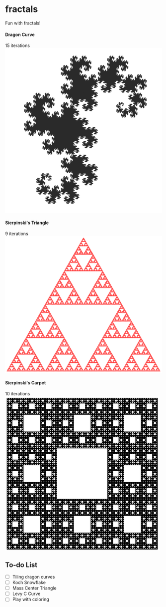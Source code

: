 # fractals

Fun with fractals!

#### Dragon Curve
15 iterations
![Dragon Curve](img/dragon.png)

#### Sierpinski's Triangle
9 iterations
![Sierpinski's Triangle](img/sierpinski-triangle.png)

#### Sierpinski's Carpet
10 iterations
![Sierpinski's Carpet](img/sierpinski-carpet.png)


To-do List
-------
- [ ] Tiling dragon curves
- [ ] Koch Snowflake
- [ ] Mass Center Triangle
- [ ] Levy C Curve
- [ ] Play with coloring
